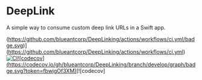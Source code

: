# DeepLink

A simple way to consume custom deep link URLs in a Swift app.

(https://github.com/blueantcorp/DeepLinking/actions/workflows/ci.yml/badge.svg)](https://github.com/blueantcorp/DeepLinking/actions/workflows/ci.yml)[![CI](https://www.codefactor.io/repository/github/blueantcorp/deeplinking/badge)](https://www.codefactor.io/repository/github/blueantcorp/deeplinking)[![codecov]
(https://codecov.io/gh/blueantcorp/DeepLinking/branch/develop/graph/badge.svg?token=fbwjgOf3XM)](https://codecov.io/gh/blueantcorp/DeepLinking)[![codecov]
